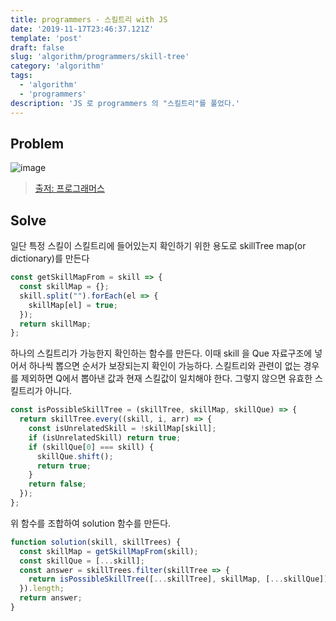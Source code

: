 ```yaml
---
title: programmers - 스킬트리 with JS
date: '2019-11-17T23:46:37.121Z'
template: 'post'
draft: false
slug: 'algorithm/programmers/skill-tree'
category: 'algorithm'
tags:
  - 'algorithm'
  - 'programmers'
description: 'JS 로 programmers 의 "스킬트리"를 풀었다.'
---
```


## Problem

![image](https://user-images.githubusercontent.com/35516239/69209270-f82fb780-0b99-11ea-84e6-67883f2e1a0f.png)

> [출저: 프로그래머스](https://programmers.co.kr/learn/courses/30/lessons/49993)

## Solve 

일단 특정 스킬이 스킬트리에 들어있는지 확인하기 위한 용도로 skillTree map(or dictionary)를 만든다 

```js
const getSkillMapFrom = skill => {
  const skillMap = {};
  skill.split("").forEach(el => {
    skillMap[el] = true;
  });
  return skillMap;
};
```

하나의 스킬트리가 가능한지 확인하는 함수를 만든다. 이때 skill 을 Que 자료구조에 넣어서 하나씩 뽑으면 순서가 보장되는지 확인이 가능하다. 스킬트리와 관련이 없는 경우를 제외하면 Q에서 뽑아낸 값과 현재 스킬값이 일치해야 한다. 그렇지 않으면 유효한 스킬트리가 아니다. 

```js
const isPossibleSkillTree = (skillTree, skillMap, skillQue) => {
  return skillTree.every((skill, i, arr) => {
    const isUnrelatedSkill = !skillMap[skill];
    if (isUnrelatedSkill) return true;
    if (skillQue[0] === skill) {
      skillQue.shift();
      return true;
    }
    return false;
  });
};
```

위 함수를 조합하여 solution 함수를 만든다. 

```js
function solution(skill, skillTrees) {
  const skillMap = getSkillMapFrom(skill);
  const skillQue = [...skill];
  const answer = skillTrees.filter(skillTree => {
    return isPossibleSkillTree([...skillTree], skillMap, [...skillQue]);
  }).length;
  return answer;
}
```
